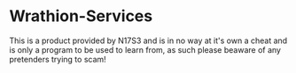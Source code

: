 # Wrathion-Services

This is a product provided by N17S3 and is in no way at it's own a cheat and is only a program to be used to learn from, as such please beaware of any pretenders trying to scam!
